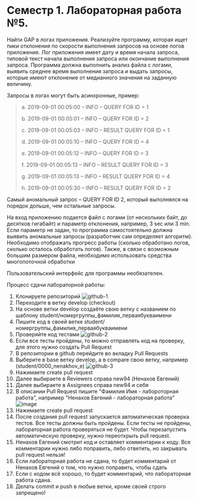 # Семестр 1. Лабораторная работа №5.

Найти GAP в логах приложения. Реализуйте программу, которая ищет пики отклонения по скорости выполнения запросов на
основе логов приложения. Лог приложения имеет дату и время начала запроса, типовой текст начала выполнения запроса или
окончание выполнения запроса. Программа должна выполнить анализ файла с логами, выявить среднее время выполнения запроса
и выдать запросы, которые имеют отклонение от медианного значения на заданную величину.

Запросы в логах могут быть асинхронные, пример:

> a. 2019-09-01 00:05:00 – INFO – QUERY FOR ID = 1
>
> b. 2019-09-01 00:05:01 – INFO – QUERY FOR ID = 2
>
> c. 2019-09-01 00:05:03 – INFO – RESULT QUERY FOR ID = 1
>
> d. 2019-09-01 00:05:10 – INFO – QUERY FOR ID = 4
>
> e. 2019-09-01 00:05:12 – INFO – QUERY FOR ID = 3
>
> f. 2019-09-01 00:05:13 – INFO – RESULT QUERY FOR ID = 3
>
> g. 2019-09-01 00:05:13 – INFO – RESULT QUERY FOR ID = 4
>
> h. 2019-09-01 00:05:30 – INFO – RESULT QUERY FOR ID = 2
>

Самый аномальный запрос – QUERY FOR ID 2, который выполнялся на порядок дольше, чем остальные запросы.

На вход приложению подается файл с логами (от нескольких байт, до десятков гигабайт) и параметр отклонения, например, 3
sec или 3 min. Если параметр не задан, то программа самостоятельно должна выявить аномальные запросы (разработчик сам
определяет алгоритм). Необходимо отображать прогресс работы (сколько обработано логов, сколько осталось
обработать логов). Также, в связи с возможным большим размером файла, необходимо использовать средства многопоточной
обработки

Пользовательский интерфейс для программы необязателен.

Процесс сдачи лабораторной работы:
1. Клонируете репозиторий
![github-1](https://github.com/new94/JavaServiceBrackets/assets/3996014/79ae3da4-cfc6-4fe1-ae8f-36cea470993b)
2. Переходите в ветку develop (checkout)
3. На основе ветки develop создаёте свою ветку с названием по шаблону student/номергруппы_фамилия_перваябукваимени
4. Пишите код в своей ветке student/номергруппы_фамилия_перваябукваимени
5. Проверяйте код тестами
![github-2](https://github.com/new94/JavaServiceBrackets/assets/3996014/7eb73962-ef01-4e0a-bcb0-a05dd1406d01)
6. Если все тесты пройдены, то можно отправлять код на проверку, для этого нужно создать Pull Request
7. В репозитории в github перейдите во вкладку Pull Requests
8. Выберите в base ветку develop, а в compare свою ветку, например (student/0000_nenakhov_e)
![github-3](https://github.com/new94/JavaServiceBrackets/assets/3996014/eb7c329c-1581-4a0f-ab5b-79ff3061e6d4)
9. Нажимаете create pull request
10. Далее выбираете в Reviewers справа new94 (Ненахов Евгений)
11. Далее выбираете в Assignees справа new94 и себя
12. В описании Pull Request пишите "Фамилия Имя - лабороторная работа", например "Ненахов Евгений - лабораторная работа"
![image](https://github.com/new94/JavaServiceBrackets/assets/3996014/ed1553d6-1d41-41f2-844a-c24a3f69ca85)
13. Нажимаете create pull request
14. После создания pull request запускается автоматическая проверка тестов. Все тесты должны быть пройдены. Если тесты не пройдены, лабораторная работа проверяться не будет. Чтобы перезапустить автоматическую проверку, нужно переоткрыть pull request. 
15. Ненахов Евгений смотрит код и оставляет комментарии к коду. Все комментарии нужно либо поправить, либо ответить, но закрывать pull request нельзя!
16. Если лабораторная работа не сдана, то будет комментарий от Ненахов Евгений о том, что нужно поправить, чтобы сдать
17. Если с кодом всё хорошо, то будет комментарий, что лабораторная работа сдана.
18. Делать commit и push в любые ветки, кроме своей строго запрещено!
